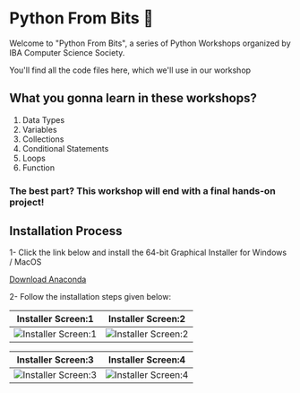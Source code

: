 # Python From Bits 🐍
Welcome to "Python From Bits", a series of Python Workshops organized by IBA Computer Science Society.

You'll find all the code files here, which we'll use in our workshop

## What you gonna learn in these workshops?

1. Data Types
2. Variables
3. Collections
4. Conditional Statements
5. Loops
6. Function

### The best part? This workshop will end with a final hands-on project!

## Installation Process

1- Click the link below and install the 64-bit Graphical Installer for Windows / MacOS 

[Download Anaconda](https://www.anaconda.com/products/individual)

2- Follow the installation steps given below:

|Installer Screen:1|Installer Screen:2|
|--|--|
| ![Installer Screen:1](https://github.com/Nabeel110/DSC-Data-Analytics-Workshops/blob/main/Session-1(Day-1)/Screenshots/page_1.JPG)|  ![Installer Screen:2](https://github.com/Nabeel110/DSC-Data-Analytics-Workshops/blob/main/Session-1(Day-1)/Screenshots/page_2.JPG)| 

|Installer Screen:3 |Installer Screen:4|
|--|--|
|![Installer Screen:3](https://github.com/Nabeel110/DSC-Data-Analytics-Workshops/blob/main/Session-1(Day-1)/Screenshots/page_3.JPG)|  ![Installer Screen:4](https://github.com/Nabeel110/DSC-Data-Analytics-Workshops/blob/main/Session-1(Day-1)/Screenshots/page_4.JPG)|
